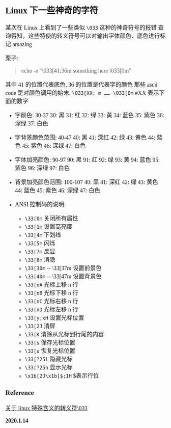 <font size=4 face='楷体'>

## Linux 下一些神奇的字符

某次在 Linux 上看到了一些类似 `\033` 这种的神奇符号的报错
查询得知，这些特使的转义符号可以对输出字体颜色、底色进行标记 amazing

栗子:

> echo -e "\033[41;36m something here \033[0m"

其中 41 的位置代表底色, 36 的位置是代表字的颜色
那些 ascii code 是对颜色调用的始末.
`\033[XX; m …… \033[0m` #XX 表示下面的数字

- 字颜色: 30-37
  30: 黑
  31: 红
  32: 绿
  33: 黄
  34: 蓝色
  35: 紫色
  36: 深绿
  37: 白色

- 字背景颜色范围: 40-47
  40: 黑
  41: 深红
  42: 绿
  43: 黄色
  44: 蓝色
  45: 紫色
  46: 深绿
  47: 白色

- 字体加亮颜色: 90-97
  90: 黑
  91: 红
  92: 绿
  93: 黄
  94: 蓝色
  95: 紫色
  96: 深绿
  97: 白色

- 背景加亮颜色范围: 100-107
  40: 黑
  41: 深红
  42: 绿
  43: 黄色
  44: 蓝色
  45: 紫色
  46: 深绿
  47: 白色

- ANSI 控制码的说明:
  - `\33[0m` 关闭所有属性
  - `\33[1m` 设置高亮度
  - `\33[4m` 下划线
  - `\33[5m` 闪烁
  - `\33[7m` 反显
  - `\33[8m` 消隐
  - `\33[30m` -- \33[37m 设置前景色
  - `\33[40m` -- \33[47m 设置背景色
  - `\33[nA` 光标上移 n 行
  - `\33[nB` 光标下移 n 行
  - `\33[nC` 光标右移 n 行
  - `\33[nD` 光标左移 n 行
  - `\33[y;xH` 设置光标位置
  - `\33[2J` 清屏
  - `\33[K` 清除从光标到行尾的内容
  - `\33[s` 保存光标位置
  - `\33[u` 恢复光标位置
  - `\33[?25l` 隐藏光标
  - `\33[?25h` 显示光标
  - `\x1b[2J\x1b[$;1H` \$表示行位

### Reference

[关于 linux 特殊含义的转义符\033](https://www.cnblogs.com/demonxian3/p/8963807.html)

**2020.1.14**
